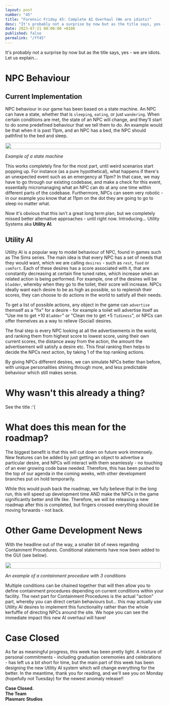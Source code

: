 ```yaml
---
layout: post
number: "45"
title: "Forensic Friday 45: Complete AI Overhaul (We are idiots)"
desc: "It's probably not a surprise by now but as the title says, yes - we are idiots. Let us explain..."
date: 2023-07-21 00:00:00 +0100
published: false 
permalink: "/ff45"
---
```


It's probably not a surprise by now but as the title says, yes - we are idiots. Let us explain...

# NPC Behaviour
## Current Implementation
NPC behaviour in our game has been based on a state machine. An NPC can have a state, whether that is `sleeping`, `eating`, or just `wandering`. When certain conditions are met, the state of an NPC will change, and they'll start to do some predefined behaviour that we tell them to do. An example would be that when it is past 11pm, and an NPC has a bed, the NPC should pathfind to the bed and sleep.

<div style="display:flex">
    <div style="flex:1;padding-right:10px;">
        <img src="./forensic-friday-media/ff45/statemachine.png" width="100%"/>
    </div>
</div>

_Example of a state machine_

This works completely fine for the most part, until weird scenarios start popping up. For instance (as a pure hypothetical), what happens if there's an unexpected event such as an emergency at 11pm? In that case, we may have to go through our existing codebase, and make a check for this event, essentially micromanaging what an NPC can do at any one time within different parts of the codebase. Furthermore, NPCs can seem very robotic - in our example you know that at 11pm on the dot they are going to go to sleep no matter what. 

Now it's obvious that this isn't a great long term plan, but we completely missed better alternative approaches - until right now. Introducing... Utility Systems aka **Utility AI**.


## Utility AI

Utility AI is a popular way to model behaviour of NPC, found in games such as The Sims series. The main idea is that every NPC has a set of needs that they would want, which we are calling `desires` - such as `rest`, `food` or `comfort`. Each of these desires has a score associated with it, that are constantly decreasing at certain fine tuned rates, which increase when an related action is being performed. For example, one of the desires will be `bladder`, whereby when they go to the toilet, their score will increase. NPCs ideally want each desire to be as high as possible, so to replenish their scores, they can choose to do actions in the world to satisfy all their needs.

To get a list of possible actions, any object in the game can `advertise` themself as a "fix" for a desire - for example a toilet will advertise itself as "Use me to get +10 `Bladder`" or "Clean me to get +5 `Tidiness`", or NPCs can offer themelves as a way to relieve (Social) desires.

The final step is every NPC looking at all the advertisements in the world, and ranking them from highest score to lowest score, using their own current scores, the distance away from the action, the amount the advertisement will satisfy a desire etc. This final ranking then helps to decide the NPCs next action, by taking 1 of the top ranking actions. 

By giving NPCs different desires, we can simulate NPCs better than before, with unique personalities shining through more, and less predictable behaviour which still makes sense. 

# Why wasn't this already a thing?

See the title :'(

# What does this mean for the roadmap?

The biggest benefit is that this will cut down on future work immensely. New features can be added by just getting an object to advertise a particular desire, and NPCs will interact with them seamlessly - no touching of an ever growing code base needed. Therefore, this has been pushed to the top of our agenda in the coming weeks, with other development branches put on hold temporarily. 

While this would push back the roadmap, we fully believe that in the long run, this will speed up development time AND make the NPCs in the game significantly better and life like. Therefore, we will be releasing a new roadmap after this is completed, but fingers crossed everything should be moving forwards - not back.

# Other Game Development News

With the headline out of the way, a smaller bit of news regarding Containment Procedures. Conditional statements have now been added to the GUI (see below).

<div style="display:flex">
    <div style="flex:1;padding-right:10px;">
        <img src="./forensic-friday-media/ff45/conditional_cp.png" width="100%"/>
    </div>
</div>

_An example of a containment procedure with 3 conditions_

Multiple conditions can be chained together that will then allow you to define containment procedures depending on current conditions within your facility. The next part for Containment Procedures is the actual "action" part, whereby you can direct certain behaviours but... this may actually use Utility AI desires to implement this functionality rather than the whole kerfuffle of directing NPCs around the site. We hope you can see the immediate impact this new AI overhaul will have! 

# Case Closed

As far as meaningful progress, this week has been pretty light. A mixture of personal commitments - including graduation ceremonies and celebrations - has left us a bit short for time, but the main part of this week has been designing the new Utility AI system which will change everything for the better. In the meantime, thank you for reading, and we'll see you on Monday (hopefully not Tuesday) for the newest anomaly release!!

**Case Closed.**\
**The Team**\
**Plasmarc Studios**